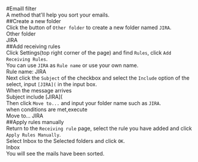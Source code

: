 #Emaill filter<br>
A method that'll help you sort your emails.<br>
##Create a new folder<br>
Click the button of `Other folder` to create a new folder named `JIRA`.<br>
	Other folder <br>
		JIRA <br>
##Add receiving rules<br>
Click Settings(top right corner of the page) and find `Rules`, click `Add Receiving Rules`.<br>
You can use `JIRA` as `Rule name` or use your own name. <br>
	Rule name: JIRA <br>
Next click the `Subject` of the checkbox and select the `Include` option of the select, input `[JIRA](` in the input box. <br>
	When the message arrives <br>
		Subject  include   [JIRA]( <br>
Then click `Move to...` and input your folder name such as `JIRA`.<br>
	when conditions are met,execute <br>
		Move to...  JIRA <br>
##Apply rules manually<br>
Return to the `Receiving rule` page, select the rule you have added and click `Apply Rules Manually`.<br>
Select Inbox to the Selected folders and click `OK`.<br> 
	Inbox <br>
You will see the mails have been sorted.



